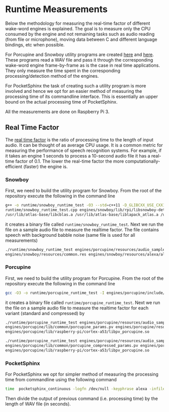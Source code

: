# Runtime Measurements

Below the methodology for measuring the real-time factor of different wake-word engines is explained. The goal is to
measure only the CPU consumed by the engine and not remaining tasks such as audio reading (from file or microphone),
moving data between C and different language bindings, etc when possible.

For Porcupine and Snowboy utility programs are created [here](/runtime/porcupine_runtime_test.c) and
[here](/runtime/snowboy_runtime_test.cpp). These programs read a WAV file and pass it through the corresponding wake-word
engine frame-by-frame as is the case in real time applications. They only measure the time spent in the corresponding
processing/detection method of the engines.

For PocketSphinx the task of creating such a utility program is more involved and hence we opt for an easier method of
measuring the processing time of its commandline interface. This is essentially an upper bound on the actual processing
time of PocketSphinx.

All the measurements are done on Raspberry Pi 3.

## Real Time Factor

The [real time factor](http://enacademic.com/dic.nsf/enwiki/3796485) is the ratio of processing time to the length of
input audio. It can be thought of as average CPU usage. It is a common metric for measuring the performance of speech
recognition systems. For example, if it takes an engine 1 seconds to process a 10-second audio file it has a real-time
factor of 0.1. The lower the real-time factor the more computationally-efficient (faster) the engine is.

### Snowboy

First, we need to build the utility program for Snowboy. From the root of the repository execute the following in the
command line

```bash
g++ -o runtime/snowboy_runtime_test -O3 --std=c++11 -D_GLIBCXX_USE_CXX11_ABI=0 -I engines/snowboy/include/ \
runtime/snowboy_runtime_test.cpp engines/snowboy/lib/rpi/libsnowboy-detect.a /usr/lib/atlas-base/libf77blas.a \
/usr/lib/atlas-base/libcblas.a /usr/lib/atlas-base/liblapack_atlas.a /usr/lib/atlas-base/libatlas.a
```

it creates a binary file called `runtime/snowboy_runtime_test`. Next we run the file on a sample audio file to measure
the realtime factor. The file contains speech with background babble noise (same file is used for all measurements)

```bash
./runtime/snowboy_runtime_test engines/porcupine/resources/audio_samples/multiple_keywords.wav \
engines/snowboy/resources/common.res engines/snowboy/resources/alexa/alexa-avs-sample-app/alexa.umdl
```

### Porcupine

First, we need to build the utility program for Porcupine. From the root of the repository execute the following in the
command line

```bash
gcc -O3 -o runtime/porcupine_runtime_test -I engines/porcupine/include/ runtime/porcupine_runtime_test.c -lm -ldl
```

it creates a binary file called `runtime/porcupine_runtime_test`. Next we run the file on a sample audio file to measure
the realtime factor for each variant (standard and compressed) by

```bash
./runtime/porcupine_runtime_test engines/porcupine/resources/audio_samples/multiple_keywords.wav \
engines/porcupine/lib/common/porcupine_params.pv engines/porcupine/resources/keyword_files/raspberrypi/picovoice_raspberrypi.ppn \
engines/porcupine/lib/raspberry-pi/cortex-a53/libpv_porcupine.so
```

```bash
./runtime/porcupine_runtime_test engines/porcupine/resources/audio_samples/multiple_keywords.wav \
engines/porcupine/lib/common/porcupine_compressed_params.pv engines/porcupine/resources/keyword_files/raspberrypi/picovoice_raspberrypi_compressed.ppn \
engines/porcupine/lib/raspberry-pi/cortex-a53/libpv_porcupine.so
```

### PocketSphinx

For PocketSphinx we opt for simpler method of measuring the processing time from commandline using the following command

```bash
time  pocketsphinx_continuous -logfn /dev/null -keyphrase alexa -infile engines/porcupine/resources/audio_samples/multiple_keywords.wav
```

Then divide the output of previous command (i.e. processing time) by the length of WAV file (in seconds). 
